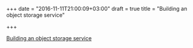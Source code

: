 +++
date = "2016-11-11T21:00:09+03:00"
draft = true
title = "Building an object storage service"

+++

<p><a href="https://medium.com/@jmarhee/building-an-object-storage-service-ecd771d91483">Building an object storage service</a></p>
